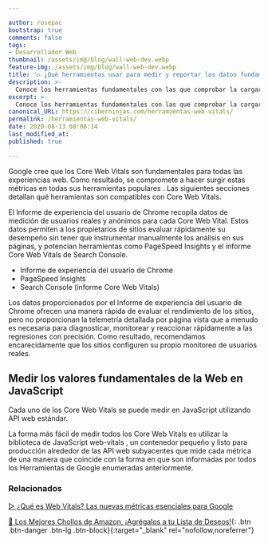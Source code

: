 ```yaml
---

author: rosepac
bootstrap: true
comments: false
tags:
- Desarrollador Web
thumbnail: /assets/img/blog/wall-web-dev.webp
feature-img: /assets/img/blog/wall-web-dev.webp
title: '▷ ¿Qué herramientas usar para medir y reportar los datos fundamentales de la Web?'
description: >-
  Conoce los herramientas fundamentales con las que comprobar la cargar rápida y el funcionamiento correcto de tu página web.
excerpt: >-
  Conoce los herramientas fundamentales con las que comprobar la cargar rápida y el funcionamiento correcto de tu página web.
canonical_URL: https://ciberninjas.com/herramientas-web-vitals/
permalink: /herramientas-web-vitals/
date: 2020-08-13 08:08:14
last_modified_at: 
published: true

---
```


Google cree que los Core Web Vitals son fundamentales para todas las experiencias web. Como resultado, se compromete a hacer surgir estas métricas en todas sus herramientas populares . Las siguientes secciones detallan qué herramientas son compatibles con Core Web Vitals.

El Informe de experiencia del usuario de Chrome recopila datos de medición de usuarios reales y anónimos para cada Core Web Vital. Estos datos permiten a los propietarios de sitios evaluar rápidamente su desempeño sin tener que instrumentar manualmente los análisis en sus páginas, y potencian herramientas como PageSpeed ​​Insights y el informe Core Web Vitals de Search Console.

- Informe de experiencia del usuario de Chrome
- PageSpeed ​​Insights
- Search Console (informe Core Web Vitals)

Los datos proporcionados por el Informe de experiencia del usuario de Chrome ofrecen una manera rápida de evaluar el rendimiento de los sitios, pero no proporcionan la telemetría detallada por página vista que a menudo es necesaria para diagnosticar, monitorear y reaccionar rápidamente a las regresiones con precisión. Como resultado, recomendamos encarecidamente que los sitios configuren su propio monitoreo de usuarios reales.

## **Medir los valores fundamentales de la Web en JavaScript**

Cada uno de los Core Web Vitals se puede medir en JavaScript utilizando API web estándar.

La forma más fácil de medir todos los Core Web Vitals es utilizar la biblioteca de JavaScript web-vitals , un contenedor pequeño y listo para producción alrededor de las API web subyacentes que mide cada métrica de una manera que coincide con la forma en que son informadas por todos los Herramientas de Google enumeradas anteriormente.

### **Relacionados** <!-- omit in toc -->

[▷ ¿Qué es Web Vitals? Las nuevas métricas esenciales para Google](https://ciberninjas.com/web-vitals/)

[🛒 Los Mejores Chollos de Amazon, ¡Agrégalos a tu Lista de Deseos!](/amazon/ "Los Mejores Chollos de Amazon, Ofertas Flash, Black Monday y Amazon Prime Day"){: .btn .btn-danger .btn-lg .btn-block}{:target="_blank" rel="nofollow,noreferrer"}